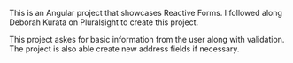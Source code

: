 This is an Angular project that showcases Reactive Forms. I followed along Deborah Kurata on Pluralsight to create this project.

This project askes for basic information from the user along with validation. The project is also able create new address fields if necessary.
